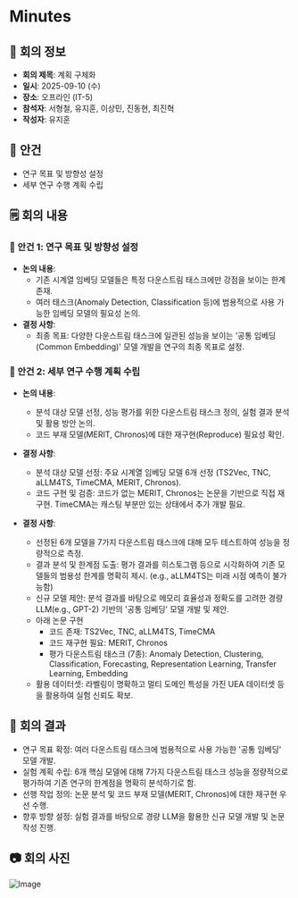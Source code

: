 # Minutes

## 🧭 회의 정보
- **회의 제목**: 계획 구체화
- **일시**: 2025-09-10 (수)
- **장소**: 오프라인 (IT-5)
- **참석자**: 서형철, 유지훈, 이상민, 진동현, 최진혁
- **작성자**: 유지훈

## 📌 안건
- 연구 목표 및 방향성 설정
- 세부 연구 수행 계획 수립

## 🗒️ 회의 내용
### 📎 안건 1: 연구 목표 및 방향성 설정
- **논의 내용**:
    - 기존 시계열 임베딩 모델들은 특정 다운스트림 태스크에만 강점을 보이는 한계 존재.
    - 여러 태스크(Anomaly Detection, Classification 등)에 범용적으로 사용 가능한 임베딩 모델의 필요성 논의.
- **결정 사항**:
    - 최종 목표: 다양한 다운스트림 태스크에 일관된 성능을 보이는 '공통 임베딩(Common Embedding)' 모델 개발을 연구의 최종 목표로 설정.

### 📎 안건 2: 세부 연구 수행 계획 수립
- **논의 내용**:
    - 분석 대상 모델 선정, 성능 평가를 위한 다운스트림 태스크 정의, 실험 결과 분석 및 활용 방안 논의.
    - 코드 부재 모델(MERIT, Chronos)에 대한 재구현(Reproduce) 필요성 확인.
- **결정 사항**:
    - 분석 대상 모델 선정: 주요 시계열 임베딩 모델 6개 선정 (TS2Vec, TNC, aLLM4TS, TimeCMA, MERIT, Chronos).
    - 코드 구현 및 검증: 코드가 없는 MERIT, Chronos는 논문을 기반으로 직접 재구현. TimeCMA는 캐스팅 부분만 있는 상태에서 추가 개발 필요.

- **결정 사항**:
    - 선정된 6개 모델을 7가지 다운스트림 태스크에 대해 모두 테스트하여 성능을 정량적으로 측정.
    - 결과 분석 및 한계점 도출: 평가 결과를 히스토그램 등으로 시각화하여 기존 모델들의 범용성 한계를 명확히 제시. (e.g., aLLM4TS는 미래 시점 예측이 불가능함)
    - 신규 모델 제안: 분석 결과를 바탕으로 메모리 효율성과 정확도를 고려한 경량 LLM(e.g., GPT-2) 기반의 '공통 임베딩' 모델 개발 및 제안.
    - 아래 논문 구현
        - 코드 존재: TS2Vec, TNC, aLLM4TS, TimeCMA
        - 코드 재구현 필요: MERIT, Chronos
        - 평가 다운스트림 태스크 (7종): Anomaly Detection, Clustering, Classification, Forecasting, Representation Learning, Transfer Learning, Embedding
    - 활용 데이터셋: 라벨링이 명확하고 멀티 도메인 특성을 가진 UEA 데이터셋 등을 활용하여 실험 신뢰도 확보.

## 🏁 회의 결과
- 연구 목표 확정: 여러 다운스트림 태스크에 범용적으로 사용 가능한 '공통 임베딩' 모델 개발.
- 실험 계획 수립: 6개 핵심 모델에 대해 7가지 다운스트림 태스크 성능을 정량적으로 평가하여 기존 연구의 한계점을 명확히 분석하기로 함.
- 선행 작업 정의: 논문 분석 및 코드 부재 모델(MERIT, Chronos)에 대한 재구현 우선 수행.
- 향후 방향 설정: 실험 결과를 바탕으로 경량 LLM을 활용한 신규 모델 개발 및 논문 작성 진행.

## 📷 회의 사진
<img alt="Image" src="https://github.com/user-attachments/assets/d8581bd2-285d-42a2-a17d-12733f2114d6" />
